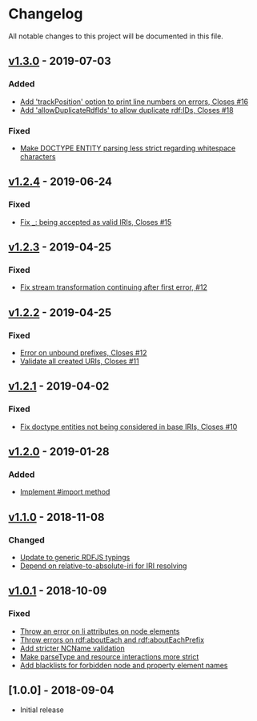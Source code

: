 # Changelog
All notable changes to this project will be documented in this file.

<a name="v1.3.0"></a>
## [v1.3.0](https://github.com/rdfjs/rdfxml-streaming-parser.js/compare/v1.2.4...v1.3.0) - 2019-07-03

### Added
* [Add 'trackPosition' option to print line numbers on errors, Closes #16](https://github.com/rdfjs/rdfxml-streaming-parser.js/commit/1a948ffa72a70503022d4a31c0c6ecd7d5ba7e12)
* [Add 'allowDuplicateRdfIds' to allow duplicate rdf:IDs, Closes #18](https://github.com/rdfjs/rdfxml-streaming-parser.js/commit/1195847f1ee419d67d217bffaadc51a2d5f91f72)

### Fixed
* [Make DOCTYPE ENTITY parsing less strict regarding whitespace characters](https://github.com/rdfjs/rdfxml-streaming-parser.js/commit/76a641366d97f5db53ea80da025018fb5ff60f05)

<a name="v1.2.4"></a>
## [v1.2.4](https://github.com/rdfjs/rdfxml-streaming-parser.js/compare/v1.2.3...v1.2.4) - 2019-06-24

### Fixed
* [Fix _: being accepted as valid IRIs, Closes #15](https://github.com/rdfjs/rdfxml-streaming-parser.js/commit/838bfe8834bca20d60297f79f0aa8ced981d111f)

<a name="v1.2.3"></a>
## [v1.2.3](https://github.com/rdfjs/rdfxml-streaming-parser.js/compare/v1.2.2...v1.2.3) - 2019-04-25

### Fixed
* [Fix stream transformation continuing after first error, #12](https://github.com/rdfjs/rdfxml-streaming-parser.js/commit/acc805b1b963067eae8e7583bc6debe4ec198e3e)

<a name="v1.2.2"></a>
## [v1.2.2](https://github.com/rdfjs/rdfxml-streaming-parser.js/compare/v1.2.1...v1.2.2) - 2019-04-25

### Fixed
* [Error on unbound prefixes, Closes #12](https://github.com/rdfjs/rdfxml-streaming-parser.js/commit/0931aab22c505cbfdd7ae89fd7fd5065a1cb3555)
* [Validate all created URIs, Closes #11](https://github.com/rdfjs/rdfxml-streaming-parser.js/commit/75588df39b49d6945001d381af76d38ba9add768)

<a name="v1.2.1"></a>
## [v1.2.1](https://github.com/rdfjs/rdfxml-streaming-parser.js/compare/v1.2.0...v1.2.1) - 2019-04-02

### Fixed
* [Fix doctype entities not being considered in base IRIs, Closes #10](https://github.com/rdfjs/rdfxml-streaming-parser.js/commit/3cda7e18839200e1130af06de23128dd56f24e41)

<a name="v1.2.0"></a>
## [v1.2.0](https://github.com/rdfjs/rdfxml-streaming-parser.js/compare/v1.1.0...v1.2.0) - 2019-01-28

### Added
* [Implement #import method](https://github.com/rdfjs/rdfxml-streaming-parser.js/commit/9213f6c1b634df839ea970a2f308506bcaa9b4fa)

<a name="v1.1.0"></a>
## [v1.1.0](https://github.com/rdfjs/rdfxml-streaming-parser.js/compare/v1.0.1...v1.1.0) - 2018-11-08

### Changed
* [Update to generic RDFJS typings](https://github.com/rdfjs/rdfxml-streaming-parser.js/commit/f6558c57b5a2de83e775fe82f4e97f576d6a78c7)
* [Depend on relative-to-absolute-iri for IRI resolving](https://github.com/rdfjs/rdfxml-streaming-parser.js/commit/8fb6beb72d159be7b1a86b62701dc8274be9619e)

<a name="v1.0.1"></a>
## [v1.0.1](https://github.com/rdfjs/rdfxml-streaming-parser.js/compare/v1.0.0...v1.0.1) - 2018-10-09

### Fixed
* [Throw an error on li attributes on node elements](https://github.com/rdfjs/rdfxml-streaming-parser.js/commit/affb69bafb7f6ccfa72be731a7058314a541e2b4)
* [Throw errors on rdf:aboutEach and rdf:aboutEachPrefix](https://github.com/rdfjs/rdfxml-streaming-parser.js/commit/d981af760f5b4a21d73d325f4105da203bd8223c)
* [Add stricter NCName validation](https://github.com/rdfjs/rdfxml-streaming-parser.js/commit/25d97be70d88e18aed856c9aae15741cc9300c5e)
* [Make parseType and resource interactions more strict](https://github.com/rdfjs/rdfxml-streaming-parser.js/commit/25e397285db03e8094197515394ee62f88f29761)
* [Add blacklists for forbidden node and property element names](https://github.com/rdfjs/rdfxml-streaming-parser.js/commit/1e812fcbaef4bb4ad112f3eec83e3ce91bc97d51)

<a name="1.0.0"></a>
## [1.0.0] - 2018-09-04
* Initial release
